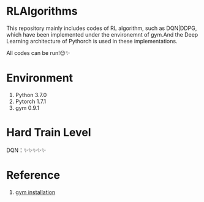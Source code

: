 # RLAlgorithms
This repository mainly includes codes of RL algorithm, such as DQN|DDPG, which have been implemented under the environemnt of gym.And the Deep Learning architecture of Pythorch is used in these implementations. 

All codes can be run!😊✨

# Environment
1. Python  3.7.0 
2. Pytorch 1.7.1
3. gym 0.9.1


# Hard Train Level
DQN：✨✨✨✨✨


# Reference
1. [gym installation](https://zhuanlan.zhihu.com/p/92578711)
